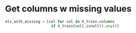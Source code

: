 # Get columns w missing values

```python
ols_with_missing = [col for col in X_train.columns
                     if X_train[col].isnull().any()]
```

